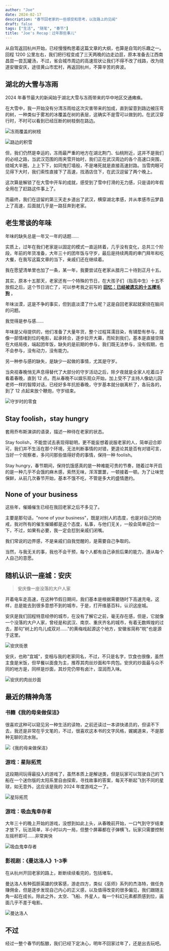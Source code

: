 ```yaml
---
author: "Joe"
date: 2024-02-17
description: "春节回老家的一些感受和思考，以及路上的见闻"
draft: false
tags: ["生活", "随笔", "春节"]
title: "Joe's Recap：过年那些事儿"
---
```


从自驾返回杭州开始，已经慢慢构思着这篇文章的大纲，也算是自驾的乐趣之一。回程 1200 公里左右，我们把行程变成了三天两晚的边走边逛，原本准备去江西南昌尝一尝瓦罐汤，不过，省会城市周边的高速现状让我们不得不改了线路，改为绕道安徽安庆，途径黄山市宏村，再返回杭州，不算辛苦的奔波。

## 湖北的大雪与冻雨

2024 年春节最大的新闻始于湖北大雪与冻雨带来的华中地区交通瘫痪。

在大雪中，我一开始没有分清冻雨给这次灾害带来的加成，直到留意到路边被压弯的树，一种类似于雾凇的冰覆盖在树的表层，这确实不是雪可以做到的。在武汉穿行时，不时可以看到已经压断的树枝倒在路边。

![冻雨覆盖的树枝](/images/posts/chinese-new-year-2024-recap/image-0.webp)

![路边的积雪](/images/posts/chinese-new-year-2024-recap/image-1.webp)

但，我们仍然是幸运的，冻雨最严重的地方在湖北荆门、仙桃附近，这并不是我们的必经之路，当武汉范围的雨夹雪开始时，我们正在武汉周边的各个高速口突围，绕城大半圈，上上下下，如同鬼打墙般，不是堵死就是直接高速封路。当雪肉眼可见得下大时，我们索性直接下了高速，找酒店住下，在武汉逗留了两个晚上。

这次算是解锁了在大雪中开车的成就，感受到了雪中打滑的无力感，只是请的年假全用在了赶路这件事上了。

而最终，我们在逗留的第三天走乡道出了武汉，横穿湖北孝感，并从孝感市云梦县上了高速，后面就几乎是一路狂奔到老家。

## 老生常谈的年味

年味的缺失总是一年又一年的话题……

实质上，过年在我们老家是以固定的模式一直运转着，几乎没有变化，总共三个阶段，年前的年货准备，大年三十的团年饭与守岁，最后是持续两周的串门拜年和吃大餐，在我写这篇文章的当下，亲戚们还在继续着。

我在愿望清单里也加了一条，某一年，我要尝试在老家从腊月二十待到正月十五。

其实，原本十五那天，老家还有一个特殊的节日，在大孩子们（指高中生）十五不放假之后，这个节日消亡了，可以参考我之前写的 [**回忆：已经被遗忘的十五撵毛狗**](/posts/recap-yi-jing-bei-yi-wang-de-shi-wu-nian-mao-gou) 。

年味淡漠，这是不争的事实，但到底淡漠了什么呢？这是自回老家起就萦绕在脑间的问题。

我觉得是参与感……

年味是父母提供的，他们准备了大量年货，整个过程耳濡目染，有铺垫有参与，就像一部情绪到位的电影，起承转合，逐步拉开大幕，而轮到我们，基本是直接空降在大结局夜，端起团年饭，缺失的是前期的参与，我们既无法参与，没有假期，也不会参与，没有动力，没有能力。

另一种参与感的缺失，是缺少一起做的事情，尤其是守岁。

当央视春晚悄无声息得替代了大部分的守岁活动之后，除夕夜就是全家人吃着瓜子看着春晚，直到 12 点。而从春晚不以娱乐观众开始，加上受不了主持人像幼儿园老师一样的智障对话，已经好多年抗拒春晚，守岁基本就分崩离析了，各玩各的，到了 12 点起来放个鞭炮，守岁结束。

![守岁时的零食](/images/posts/chinese-new-year-2024-recap/image-2.webp)

## Stay foolish，stay hungry

套用乔布斯演讲的语录，描述一种待在老家的状态。

Stay foolish，不能尝试去表现得聪明，更不能妄想着说服老家的人，简单迎合即可，我们并不生活在那个环境，无法判断事情的对错，更遑论其是否有对错可言，当好一个观察者，多问问那些值得好奇的事情，保持一种 foolish。

Stay hungry，春节期间，保持饥饿感真的是一种难能可贵的节奏，随着过年开启的是一种几乎不会饿的麻木感，索然无味，浑浑噩噩，一顿接着一顿。为了让味觉保鲜，从前几次春节开始，基本不饿不吃，不管是多大的盛情邀约。

## None of your business

这些年，催婚催生已经在我回老家之后不多见了。

主要是那句话，"none of your business"，既是对别人的态度，也是对自己的劝戒，我对所有的催生催婚都是这个态度，私事，与他们无关，一般会简单迎合一下，不过，如果有必要，我一定会怼到亲戚们闭嘴。

我们常说的边界感，不是亲戚们自我觉醒的，是需要自己争取的。

当然，与我无关的事，我也不会干预，每个人都有自己承担后果的能力，遵从每个人自己的意愿。

## 随机认识一座城：安庆

> 安庆像一座没落的大户人家
> 

开着电车走高速，在这种节假日期间，我们基本是根据需要随时下高速充电，这样，总是能去到很多意想不到的城市，于是，打开维基百科，认识这座城。

安庆是我们回程特意经停的城市，在没有了解它之前，毫无存在感，但是，它就像一个没落的大户人家，曾经是和武汉、南京、重庆齐名的城市，有着无数辉煌的过去，那句"树上的鸟儿成双对……"的黄梅戏起源这个地方，安徽省简称"皖"也是源于这里。

![安庆街景](/images/posts/chinese-new-year-2024-recap/image-3.webp)

安庆，也称"宜城"，变相与我的老家同名，不过，不只是名字，饮食也很像，虽然主食是米饭，但早餐以面食为主，推荐其肉丝炒面和牛肉包。安庆的炒面最与众不同的地方是，同样是炒面，其炒完仍带有卤汁，湿润而入味。

![安庆的肉丝炒面](/images/posts/chinese-new-year-2024-recap/image-4.webp)

## 最近的精神角落

### 书籍《我的母亲做保洁》

很喜欢这种可以窥见另一种生活的读物，之前还读过一本讲快递员的，但读不下去，我还是非常在乎文笔的，不过，很喜欢这本书的文字风格，娓娓道来，不是那种无聊的流水账。

![《我的母亲做保洁》](/images/posts/chinese-new-year-2024-recap/image-5.webp)

### 游戏：星际拓荒

这段期间玩得最投入的游戏了，虽然本质上是解谜类，但是玩家可以驾驶自己的飞船在一个迷你版的太阳系里自由探索，寻找故事的答案，每天不断起飞到不同的星球，如无意外，这应该是我的 2024 年度游戏之一了。

![星际拓荒](/images/posts/chinese-new-year-2024-recap/image-6.webp)

### 游戏：吸血鬼幸存者

大年三十的晚上开始的游戏，没想到如此上头，从春晚前开始，一口气到守岁结束才放下，玩法简单，半小时以内一局，但整个屏幕都在子弹横飞，玩家只需要控制左摇杆即可……非常爽快

![吸血鬼幸存者](/images/posts/chinese-new-year-2024-recap/image-7.webp)

### 影视剧：《曼达洛人》1-3季

在从杭州开回老家的路上，断断续续看完的，包括堵车。

曼达洛人有种孤胆英雄的侠客感，游走四方，类似《巫师》系列的杰洛特，做任务赚佣金，但是逐步发现自己内心的正义感，以及值得改变的很多偏见，我们跟随主角一起在成长。除此之外，太空、飞船、外星人，每一个科幻元素都质感到位，画面几乎不差于电影。

![曼达洛人](/images/posts/chinese-new-year-2024-recap/image-8.webp)

## 不过

经过一整个春节的酝酿，我们已经下定决心，明年不回家过年了，还是出去玩吧。

